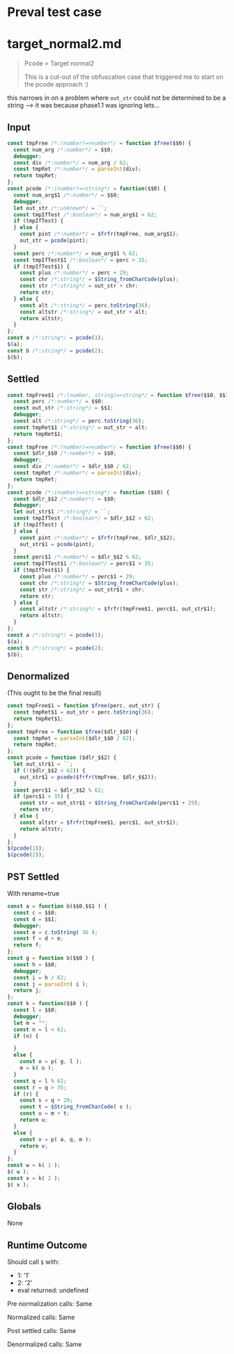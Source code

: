 # Preval test case

# target_normal2.md

> Pcode > Target normal2
>
> This is a cut-out of the obfuscation case that triggered me to start on the pcode approach :)

this narrows in on a problem where `out_str` could not be determined to be a string
--> it was because phase1.1 was ignoring lets...

## Input

`````js filename=intro
const tmpFree /*:(number)=>number*/ = function $free($$0) {
  const num_arg /*:number*/ = $$0;
  debugger;
  const div /*:number*/ = num_arg / 62;
  const tmpRet /*:number*/ = parseInt(div);
  return tmpRet;
};
const pcode /*:(number)=>string*/ = function($$0) {
  const num_arg$1 /*:number*/ = $$0;
  debugger;
  let out_str /*:unknown*/ = ``;
  const tmpIfTest /*:boolean*/ = num_arg$1 < 62;
  if (tmpIfTest) {
  } else {
    const pint /*:number*/ = $frfr(tmpFree, num_arg$1);
    out_str = pcode(pint);
  }
  const perc /*:number*/ = num_arg$1 % 62;
  const tmpIfTest$1 /*:boolean*/ = perc > 35;
  if (tmpIfTest$1) {
    const plus /*:number*/ = perc + 29;
    const chr /*:string*/ = $String_fromCharCode(plus);
    const str /*:string*/ = out_str + chr;
    return str;
  } else {
    const alt /*:string*/ = perc.toString(36);
    const altstr /*:string*/ = out_str + alt;
    return altstr;
  }
};
const a /*:string*/ = pcode(1);
$(a);
const b /*:string*/ = pcode(2);
$(b);
`````


## Settled


`````js filename=intro
const tmpFree$1 /*:(number, string)=>string*/ = function $free($$0, $$1) {
  const perc /*:number*/ = $$0;
  const out_str /*:string*/ = $$1;
  debugger;
  const alt /*:string*/ = perc.toString(36);
  const tmpRet$1 /*:string*/ = out_str + alt;
  return tmpRet$1;
};
const tmpFree /*:(number)=>number*/ = function $free($$0) {
  const $dlr_$$0 /*:number*/ = $$0;
  debugger;
  const div /*:number*/ = $dlr_$$0 / 62;
  const tmpRet /*:number*/ = parseInt(div);
  return tmpRet;
};
const pcode /*:(number)=>string*/ = function ($$0) {
  const $dlr_$$2 /*:number*/ = $$0;
  debugger;
  let out_str$1 /*:string*/ = ``;
  const tmpIfTest /*:boolean*/ = $dlr_$$2 < 62;
  if (tmpIfTest) {
  } else {
    const pint /*:number*/ = $frfr(tmpFree, $dlr_$$2);
    out_str$1 = pcode(pint);
  }
  const perc$1 /*:number*/ = $dlr_$$2 % 62;
  const tmpIfTest$1 /*:boolean*/ = perc$1 > 35;
  if (tmpIfTest$1) {
    const plus /*:number*/ = perc$1 + 29;
    const chr /*:string*/ = $String_fromCharCode(plus);
    const str /*:string*/ = out_str$1 + chr;
    return str;
  } else {
    const altstr /*:string*/ = $frfr(tmpFree$1, perc$1, out_str$1);
    return altstr;
  }
};
const a /*:string*/ = pcode(1);
$(a);
const b /*:string*/ = pcode(2);
$(b);
`````


## Denormalized
(This ought to be the final result)

`````js filename=intro
const tmpFree$1 = function $free(perc, out_str) {
  const tmpRet$1 = out_str + perc.toString(36);
  return tmpRet$1;
};
const tmpFree = function $free($dlr_$$0) {
  const tmpRet = parseInt($dlr_$$0 / 62);
  return tmpRet;
};
const pcode = function ($dlr_$$2) {
  let out_str$1 = ``;
  if (!($dlr_$$2 < 62)) {
    out_str$1 = pcode($frfr(tmpFree, $dlr_$$2));
  }
  const perc$1 = $dlr_$$2 % 62;
  if (perc$1 > 35) {
    const str = out_str$1 + $String_fromCharCode(perc$1 + 29);
    return str;
  } else {
    const altstr = $frfr(tmpFree$1, perc$1, out_str$1);
    return altstr;
  }
};
$(pcode(1));
$(pcode(2));
`````


## PST Settled
With rename=true

`````js filename=intro
const a = function b($$0,$$1 ) {
  const c = $$0;
  const d = $$1;
  debugger;
  const e = c.toString( 36 );
  const f = d + e;
  return f;
};
const g = function b($$0 ) {
  const h = $$0;
  debugger;
  const i = h / 62;
  const j = parseInt( i );
  return j;
};
const k = function($$0 ) {
  const l = $$0;
  debugger;
  let m = "";
  const n = l < 62;
  if (n) {

  }
  else {
    const o = p( g, l );
    m = k( o );
  }
  const q = l % 62;
  const r = q > 35;
  if (r) {
    const s = q + 29;
    const t = $String_fromCharCode( s );
    const u = m + t;
    return u;
  }
  else {
    const v = p( a, q, m );
    return v;
  }
};
const w = k( 1 );
$( w );
const x = k( 2 );
$( x );
`````


## Globals


None


## Runtime Outcome


Should call `$` with:
 - 1: '1'
 - 2: '2'
 - eval returned: undefined

Pre normalization calls: Same

Normalized calls: Same

Post settled calls: Same

Denormalized calls: Same
